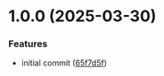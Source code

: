 # 1.0.0 (2025-03-30)


### Features

* initial commit ([65f7d5f](https://github.com/Una-Ecom/shopify-connector/commit/65f7d5f70dd88fa1f2c57c27c005c8439063505a))
